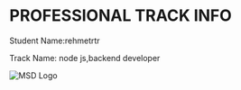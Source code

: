 # PROFESSIONAL TRACK INFO

Student Name:rehmetrtr

Track Name: node js,backend developer

![MSD Logo](assets/msd-6th-batch-logo.png "MSD 6th Batch Logo")
